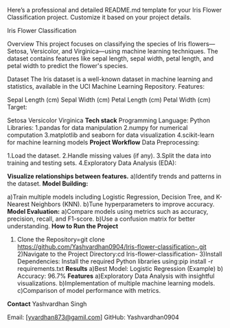 
Here’s a professional and detailed README.md template for your Iris Flower Classification project. Customize it based on your project details.

Iris Flower Classification


Overview
This project focuses on classifying the species of Iris flowers—Setosa, Versicolor, and Virginica—using machine learning techniques. The dataset contains features like sepal length, sepal width, petal length, and petal width to predict the flower's species.

Dataset
The Iris dataset is a well-known dataset in machine learning and statistics, available in the UCI Machine Learning Repository.
Features:

Sepal Length (cm)
Sepal Width (cm)
Petal Length (cm)
Petal Width (cm)
Target:

Setosa
Versicolor
Virginica
**Tech stack**
Programming Language: Python
Libraries:
1.pandas for data manipulation
2.numpy for numerical computation
3.matplotlib and seaborn for data visualization
4.scikit-learn for machine learning models
**Project Workflow**
Data Preprocessing:

1.Load the dataset.
2.Handle missing values (if any).
3.Split the data into training and testing sets.
4.Exploratory Data Analysis (EDA):

**Visualize relationships between features.**
a)Identify trends and patterns in the dataset.
**Model Building:**

a)Train multiple models including Logistic Regression, Decision Tree, and K-Nearest Neighbors (KNN).
b)Tune hyperparameters to improve accuracy.
**Model Evaluation:**
a)Compare models using metrics such as accuracy, precision, recall, and F1-score.
b)Use a confusion matrix for better understanding.
**How to Run the Project**
1) Clone the Repository=git clone https://github.com/Yashvardhan0904/Iris-flower-classification-.git
2)Navigate to the Project Directory:cd Iris-flower-classification-
3)Install Dependencies: Install the required Python libraries using:pip install -r requirements.txt
**Results**
a)Best Model: Logistic Regression (Example)
b) Accuracy: 96.7%
**Features**
a)Exploratory Data Analysis with insightful visualizations.
b)Implementation of multiple machine learning models.
c)Comparison of model performance with metrics.

**Contact**
Yashvardhan Singh

Email: [yvardhan873@gamil.com]
GitHub: Yashvardhan0904

